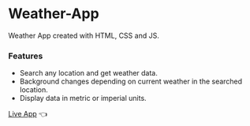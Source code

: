 # Weather-App
Weather App created with HTML, CSS and JS.

### Features
<ul>
<li>Search any location and get weather data.</li>
<li>Background changes depending on current weather in the searched location.</li>
<li>Display data in metric or imperial units.</li>
</ul>

[Live App](https://amandaestevs.github.io/Weather-App/) :point_left:

